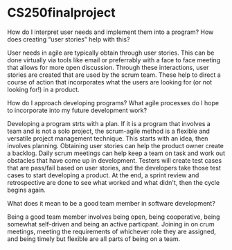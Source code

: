 # CS250finalproject
How do I interpret user needs and implement them into a program? How does creating “user stories” help with this?

User needs in agile are typically obtain through user stories. This can be done virtually via tools like email or preferrably with a face to face meeting that allows for more open discussion. Through these interactions, user stories are created that are used by the scrum team. These help to direct a course of action that incorporates what the users are looking for (or not looking for!) in a product.

How do I approach developing programs? What agile processes do I hope to incorporate into my future development work?

Developing a program strts with a plan. If it is a program that involves a team and is not a solo project, the scrum-agile method is a flexible and versatile project management technique. This starts with an idea, then involves planning. Obtaining user stories can help the product owner create a backlog. Daily scrum meetings can help keep a team on task and work out obstacles that have come up in development. Testers will create test cases that are pass/fail based on user stories, and the developers take those test cases to start developing a product. At the end, a sprint review and retrospective are done to see what worked and what didn't, then the cycle begins again. 

What does it mean to be a good team member in software development?

Being a good team member involves being open, being cooperative, being somewhat self-driven and being an active particpant. Joining in on crum meetings, meeting the requirements of whichever role they are assigned, and being timely but flexible are all parts of being on a team. 
